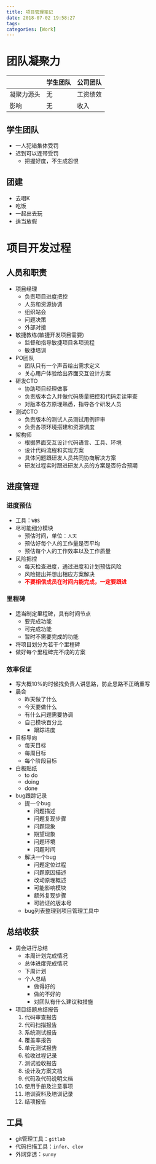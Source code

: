 ```yaml
---
title: 项目管理笔记
date: 2018-07-02 19:58:27
tags: 
categories: [Work]
---
```


# 团队凝聚力

|            | 学生团队 | 公司团队 |
| ---------- | -------- | -------- |
| 凝聚力源头 | 无       | 工资绩效 |
| 影响       | 无       | 收入     |

## 学生团队

- 一人犯错集体受罚
- 迟到可以连带受罚
    - 把握好度，不生成怨恨

## 团建

- 去唱K
- 吃饭
- 一起出去玩
- 适当放假

# 项目开发过程

## 人员和职责

- 项目经理
  - 负责项目进度把控
  - 人员和资源协调
  - 组织站会
  - 问题决策
  - 外部对接
- 敏捷教练(敏捷开发项目需要)
  - 监督和指导敏捷项目各项流程
  - 敏捷培训
- PO团队
  - 团队只有一个声音给出需求定义
  - 关心用户体验给出界面交互设计方案
- 研发CTO
  - 协助项目经理做事
  - 负责版本合入并做代码质量把控和代码走读审查
  - 对版本各方原理熟悉，指导各个研发人员
- 测试CTO
  - 负责版本的测试人员测试用例评审
  - 负责各项环境搭建和资源调度
- 架构师
  - 根据界面交互设计代码语言、工具、环境
  - 设计代码流程和实现方案
  - 具体问题跟研发人员共同协商解决方案
  - 研发过程实时跟进研发人员的方案是否符合预期

## 进度管理

### 进度预估

- 工具：`WBS`
- 尽可能细分模块
    - 预估时间，单位：`人天`
    - 预估好每个人的工作量是否平均
    - 预估每个人的工作效率以及工作质量
- 风险把控
    - 每天检查进度，通过进度和计划预估风险
    - 风险提出并想出相应方案解决
    - **<font color = red>不要相信成员在时间内能完成，一定要跟进</font>**

### 里程碑

- 适当制定里程碑，具有时间节点
    - 要完成功能
    - 可完成功能
    - 暂时不需要完成的功能
- 将项目划分为若干个里程碑
- 做好每个里程碑完不成的方案

### 效率保证

- 写大概10%的时候找负责人讲思路，防止思路不正确重写
- 晨会
    - 昨天做了什么
    - 今天要做什么
    - 有什么问题需要协调
    - 自己模块百分比
        - 跟踪进度
- 目标导向
    - 每天目标
    - 每周目标
    - 每个阶段目标
- 白板贴纸
    - to do
    - doing
    - done
- bug跟踪记录
    - 提一个bug
        - 问题描述
        - 问题复现步骤
        - 问题现象
        - 期望现象
        - 问题环境
        - 问题时间
    - 解决一个bug
        - 问题定位过程
        - 问题原因描述
        - 改动原理概述
        - 可能影响模块
        - 额外复现步骤
        - 可验证的版本号
    - bug列表整理到项目管理工具中

## 总结收获

- 周会进行总结
    - 本周计划完成情况
    - 总体进度完成情况
    - 下周计划
    - 个人总结
        - 做得好的
        - 做的不好的
        - 对团队有什么建议和措施
- 项目结题总结报告
    1. 代码审查报告
    2. 代码扫描报告
    3. 系统测试报告
    4. 覆盖率报告
    5. 单元测试报告
    6. 验收过程记录
    7. 测试验收报告
    8. 设计及方案文档
    9. 代码及代码说明文档
    10. 使用手册及注意事项
    11. 培训资料及培训记录
    12. 结项报告

## 工具

- git管理工具：`gitlab`
- 代码扫描工具：`infer`、`clov`
- 外网穿透：`sunny`